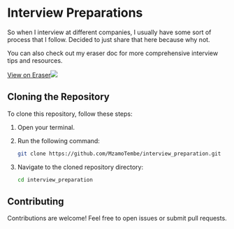 # Interview Preparations
So when I interview at different companies, I usually have some sort of process that I follow. 
Decided to just share that here because why not. 

You can also check out my eraser doc for more comprehensive interview tips and resources. 

[View on Eraser![](https://app.eraser.io/workspace/ZtEG787ezCG10N2cWY4z/preview?elements=Piy0TQIcZPSwo2hIXFzhXg&type=embed)](https://app.eraser.io/workspace/ZtEG787ezCG10N2cWY4z?elements=Piy0TQIcZPSwo2hIXFzhXg)

## Cloning the Repository

To clone this repository, follow these steps:

1. Open your terminal.
2. Run the following command:
    ```bash
    git clone https://github.com/MzamoTembe/interview_preparation.git
    ```
3. Navigate to the cloned repository directory:

    ```bash
    cd interview_preparation
    ```

## Contributing
Contributions are welcome! Feel free to open issues or submit pull requests.